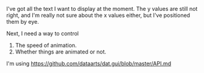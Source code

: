 I've got all the text I want to display at the moment.  The y values are still not right, and I'm really not sure about the x values either, but I've positioned them by eye.

Next, I need a way to control

1. The speed of animation.
2. Whether things are animated or not.



I'm using https://github.com/dataarts/dat.gui/blob/master/API.md

